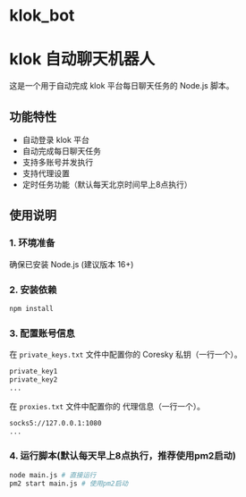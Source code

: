 # klok_bot

# klok 自动聊天机器人

这是一个用于自动完成 klok 平台每日聊天任务的 Node.js 脚本。

## 功能特性
- 自动登录 klok 平台
- 自动完成每日聊天任务
- 支持多账号并发执行
- 支持代理设置
- 定时任务功能（默认每天北京时间早上8点执行）

## 使用说明

### 1. 环境准备
确保已安装 Node.js (建议版本 16+)

### 2. 安装依赖
```bash
npm install
```
### 3. 配置账号信息
在 `private_keys.txt` 文件中配置你的 Coresky 私钥（一行一个）。
```txt
private_key1
private_key2
...
```

在 `proxies.txt` 文件中配置你的 代理信息（一行一个）。
```txt
socks5://127.0.0.1:1080
...
```

### 4. 运行脚本(默认每天早上8点执行，推荐使用pm2启动)
```bash
node main.js # 直接运行
pm2 start main.js # 使用pm2启动
```
